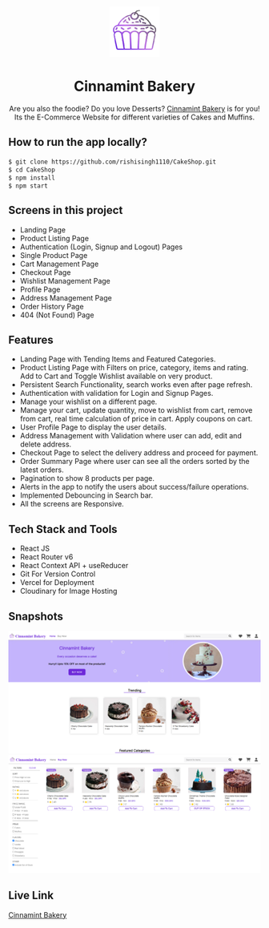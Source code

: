 <div align="center">
  <img src="/public/logo.webp" height="100" width="100" alt="logo"/>
  <h1>Cinnamint Bakery</h1>
    <p>Are you also the foodie? Do you love Desserts? <a href="https://cake-shop-wheat.vercel.app/">Cinnamint Bakery</a> is for you! Its the E-Commerce Website for different varieties of Cakes and Muffins.</p>
 </div>

## How to run the app locally?

```
$ git clone https://github.com/rishisingh1110/CakeShop.git
$ cd CakeShop
$ npm install
$ npm start
```

## Screens in this project

- Landing Page
- Product Listing Page
- Authentication (Login, Signup and Logout) Pages
- Single Product Page
- Cart Management Page
- Checkout Page
- Wishlist Management Page
- Profile Page
- Address Management Page
- Order History Page
- 404 (Not Found) Page

## Features

- Landing Page with Tending Items and Featured Categories.
- Product Listing Page with Filters on price, category, items and rating. Add to Cart and Toggle Wishlist available on very product.
- Persistent Search Functionality, search works even after page refresh.
- Authentication with validation for Login and Signup Pages.
- Manage your wishlist on a different page.
- Manage your cart, update quantity, move to wishlist from cart, remove from cart, real time calculation of price in cart. Apply coupons on cart.
- User Profile Page to display the user details.
- Address Management with Validation where user can add, edit and delete address.
- Checkout Page to select the delivery address and proceed for payment.
- Order Summary Page where user can see all the orders sorted by the latest orders.
- Pagination to show 8 products per page.
- Alerts in the app to notify the users about success/failure operations.
- Implemented Debouncing in Search bar.
- All the screens are Responsive.

## Tech Stack and Tools

- React JS
- React Router v6
- React Context API + useReducer
- Git For Version Control
- Vercel for Deployment
- Cloudinary for Image Hosting

## Snapshots

![Homepage](https://github.com/rishisingh1110/CakeShop/blob/master/src/assets/images/cinna%201.png)
![Products Page](https://github.com/rishisingh1110/CakeShop/blob/master/src/assets/images/cinna2.png)

## Live Link

[Cinnamint Bakery](http://cake-shop-wheat.vercel.app/)

